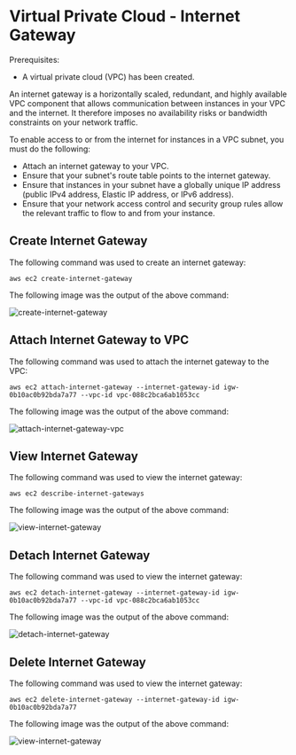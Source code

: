 # Virtual Private Cloud - Internet Gateway
Prerequisites:
* A virtual private cloud (VPC) has been created.

An internet gateway is a horizontally scaled, redundant, and highly available VPC component that allows communication between instances in your VPC and the internet. It therefore imposes no availability risks or bandwidth constraints on your network traffic. 
<br>

To enable access to or from the internet for instances in a VPC subnet, you must do the following:
* Attach an internet gateway to your VPC.
* Ensure that your subnet's route table points to the internet gateway.
* Ensure that instances in your subnet have a globally unique IP address (public IPv4 address, Elastic IP address, or IPv6 address).
* Ensure that your network access control and security group rules allow the relevant traffic to flow to and from your instance.

## Create Internet Gateway
The following command was used to create an internet gateway:
```
aws ec2 create-internet-gateway
```

The following image was the output of the above command: <br>

![create-internet-gateway](url?raw=true)

## Attach Internet Gateway to VPC
The following command was used to attach the internet gateway to the VPC:
```
aws ec2 attach-internet-gateway --internet-gateway-id igw-0b10ac0b92bda7a77 --vpc-id vpc-088c2bca6ab1053cc
```

The following image was the output of the above command: <br>

![attach-internet-gateway-vpc](url?raw=true)

## View Internet Gateway
The following command was used to view the internet gateway:
```
aws ec2 describe-internet-gateways
```

The following image was the output of the above command: <br>

![view-internet-gateway](url?raw=true)

## Detach Internet Gateway
The following command was used to view the internet gateway:
```
aws ec2 detach-internet-gateway --internet-gateway-id igw-0b10ac0b92bda7a77 --vpc-id vpc-088c2bca6ab1053cc
```

The following image was the output of the above command: <br>

![detach-internet-gateway](url?raw=true)

## Delete Internet Gateway
The following command was used to view the internet gateway:
```
aws ec2 delete-internet-gateway --internet-gateway-id igw-0b10ac0b92bda7a77
```

The following image was the output of the above command: <br>

![view-internet-gateway](url?raw=true)

